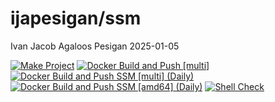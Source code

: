 ijapesigan/ssm
================
Ivan Jacob Agaloos Pesigan
2025-01-05

<!-- README.md is generated from .setup/readme/README.Rmd. Please edit that file -->

<!-- badges: start -->

[![Make
Project](https://github.com/ijapesigan/docker-ssm/actions/workflows/make.yml/badge.svg)](https://github.com/ijapesigan/docker-ssm/actions/workflows/make.yml)
[![Docker Build and Push
\[multi\]](https://github.com/ijapesigan/docker-ssm/actions/workflows/docker-build-push-multi.yml/badge.svg)](https://github.com/ijapesigan/docker-ssm/actions/workflows/docker-build-push-multi.yml)
[![Docker Build and Push SSM \[multi\]
(Daily)](https://github.com/ijapesigan/docker-ssm/actions/workflows/docker-build-push-daily-multi-ssm.yml/badge.svg)](https://github.com/ijapesigan/docker-ssm/actions/workflows/docker-build-push-daily-multi-ssm.yml)
[![Docker Build and Push SSM \[amd64\]
(Daily)](https://github.com/ijapesigan/docker-ssm/actions/workflows/docker-build-push-daily-amd64-ssm.yml/badge.svg)](https://github.com/ijapesigan/docker-ssm/actions/workflows/docker-build-push-daily-amd64-ssm.yml)
[![Shell
Check](https://github.com/ijapesigan/docker-ssm/actions/workflows/shellcheck.yml/badge.svg)](https://github.com/ijapesigan/docker-ssm/actions/workflows/shellcheck.yml)
<!-- badges: end -->
